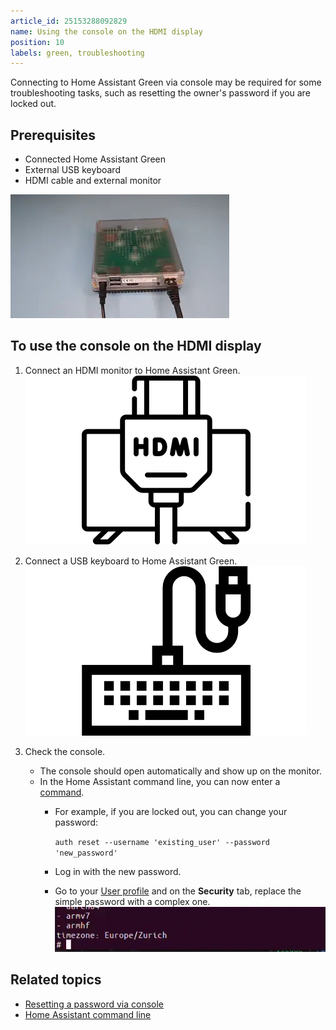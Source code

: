 ```yaml
---
article_id: 25153288092829
name: Using the console on the HDMI display
position: 10
labels: green, troubleshooting
---
```


Connecting to Home Assistant Green via console may be required for some troubleshooting tasks, such as resetting the owner's password if you are locked out.

## Prerequisites

- Connected Home Assistant Green
- External USB keyboard
- HDMI cable and external monitor

![Image showing the Home Assistant Green with a yellow heartbeat](/static/img/green/green_yellow_heartbeat.webp)

## To use the console on the HDMI display

1. Connect an HDMI monitor to Home Assistant Green.
   ![HDMI monitor connected to Home Assistant Green](/static/img/green/icons/hdmi-monitor.png)

2. Connect a USB keyboard to Home Assistant Green.
   ![USB keyboard connected to Home Assistant Green](/static/img/green/icons/usb_keyboard.png)

3. Check the console.
   - The console should open automatically and show up on the monitor.
   - In the Home Assistant command line, you can now enter a [command](https://www.home-assistant.io/common-tasks/os/#home-assistant-via-the-command-line).
      - For example, if you are locked out, you can change your password:

         `auth reset --username 'existing_user' --password 'new_password'`
      - Log in with the new password.
      - Go to your [User profile](https://my.home-assistant.io/redirect/profile/) and on the **Security** tab, replace the simple password with a complex one.
   ![Clip showing how to use the Home Assistant command line](/static/img/green/home-assistant-cli.webp)

## Related topics

- [Resetting a password via console](https://www.home-assistant.io/docs/locked_out/#to-reset-a-users-password-via-console)
- [Home Assistant command line](https://www.home-assistant.io/common-tasks/os/#home-assistant-via-the-command-line)

